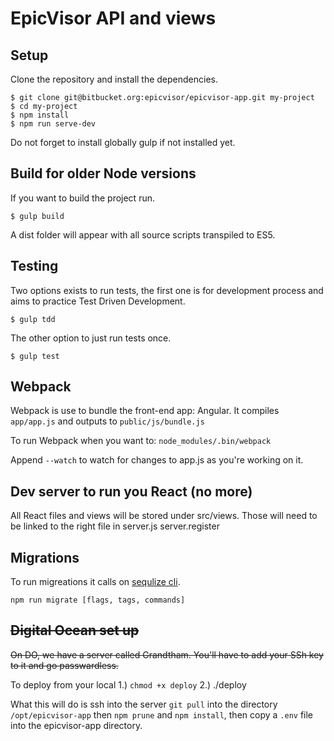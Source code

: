 EpicVisor API and views
======================
Setup
-----
Clone the repository and install the dependencies.

    $ git clone git@bitbucket.org:epicvisor/epicvisor-app.git my-project
    $ cd my-project
    $ npm install
    $ npm run serve-dev

Do not forget to install globally gulp if not installed yet.

Build for older Node versions
-----
If you want to build the project run.

    $ gulp build

A dist folder will appear with all source scripts transpiled to ES5.

Testing
---------
Two options exists to run tests, the first one is for development process and aims to practice Test Driven Development.

    $ gulp tdd

The other option to just run tests once.
    
    $ gulp test

Webpack
-------
Webpack is use to bundle the front-end app: Angular. It compiles `app/app.js` and outputs to `public/js/bundle.js`

To run Webpack when you want to: `node_modules/.bin/webpack`

Append `--watch` to watch for changes to app.js as you're working on it.


Dev server to run you 
React (no more)
---------------
All React files and views will be stored under src/views. Those will need to be linked to the right file in server.js server.register


Migrations
-------
To run migreations it calls on [sequlize cli](https://github.com/sequelize/cli).

`npm run migrate [flags, tags, commands]`


~~Digital Ocean set up~~
-----

~~On DO, we have a server called Grandtham. You'll have to add your SSh key to it and go passwardless.~~

To deploy from your local
1.) `chmod +x deploy`
2.) ./deploy

What this will do is ssh into the server `git pull` into the directory `/opt/epicvisor-app` then `npm prune` and `npm install`, then copy a `.env` file into the epicvisor-app directory.


